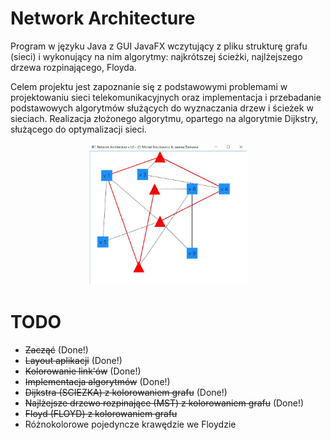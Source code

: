 ﻿ # Network Architecture
 Program w języku Java z GUI JavaFX wczytujący z pliku strukturę grafu (sieci) i wykonujący na nim algorytmy: najkrótszej ścieżki, najlżejszego drzewa rozpinającego, Floyda.

 Celem projektu jest zapoznanie się z podstawowymi problemami w projektowaniu sieci telekomunikacyjnych oraz implementacja i przebadanie podstawowych algorytmów służących do wyznaczania drzew i ścieżek w sieciach. Realizacja złożonego algorytmu, opartego na algorytmie Dijkstry, służącego do optymalizacji sieci.

 <div align="center">
    <img src="screenshots/network_architecture.jpg" width="50%" />
 </div>

 # TODO
 * ~~Zacząć~~ (Done!)
 * ~~Layout aplikacji~~ (Done!)
 * ~~Kolorowanie link'ów~~ (Done!)
 * ~~Implementacja algorytmów~~ (Done!)
 * ~~Dijkstra (SCIEZKA) z kolorowaniem grafu~~ (Done!)
 * ~~Najlżejsze drzewo rozpinające (MST) z kolorowaniem grafu~~ (Done!)
 * ~~Floyd (FLOYD) z kolorowaniem grafu~~
 * Różnokolorowe pojedyncze krawędzie we Floydzie
